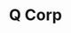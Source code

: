 ---
layout: work-alt
permalink: /project/qcorp
keyword: work-alt
title-long: Q Corp &amp; PCPCI
title: Q Corp
logo: /img/qcorp/qcorp-logo.png
logo-alt: Q Corp logo
hero: /img/qcorp/qcorp-hero.jpg
hero-alt: The fountain at Oregon's State Capital in Salem
funding: Oregon Health Care Quality Corporation (Q Corp)
year: 2011&ndash;2014
link: http://www.q-corp.org
link-2: http://pcpci.org
link-print: q-corp.org
link-print-2: pcpci.org
role-1: Brand Strategist
role-2: Information Architect
role-3: UX Designer
two-1: /img/qcorp/qcorp-desktop-2.png
two-1-alt: Q Corp home page on a desktop
bio-1: I was brought onto the Q Corp project in 2011 to help freshen up their brand and strengthen the brand relationships between&#58; Q Corp, PCPCI, and the Partner for Quality Care initiatives.
bio-2: In addition to developing a brand strategy to support all three brand&mdash;Q Corp, P4QC, and PCPCI&mdash;I extended this strategy to new Drupal sites and both online and print collateral. 
three: /img/qcorp/qcorp-desktop.png
three-alt: Q Corp home page on a desktop
colorClass: qcorp
---